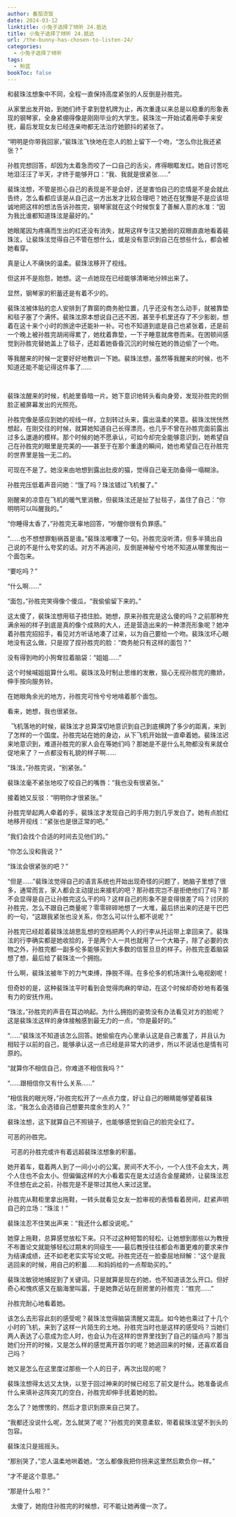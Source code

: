 ```yaml
---
author: 番茄烫饭
date: 2024-03-12
linktitle: 小兔子选择了倾听 24.抵达
title: 小兔子选择了倾听 24.抵达
url: /the-bunny-has-chosen-to-listen-24/
categories:
  - 小兔子选择了倾听
tags:
  - 粉蓝
bookToc: false
---
```


和裴珠泫想象中不同，全程一直保持高度紧张的人反倒是孙胜完。

<!--more-->

从家里出发开始，到她们终于拿到登机牌为止，再次重逢以来总是以稳重的形象表现的钢琴家，全身紧绷得像是刚刚毕业的大学生。裴珠泫一开始试着用牵手来安抚，最后发现女友已经连亲吻都无法治疗她颤抖的紧张了。

“明明是你带我回家，”裴珠泫飞快地在恋人的脸上留下一个吻，“怎么你比我还紧张？”

孙胜完想回答，却因为太着急而咬了一口自己的舌尖，疼得眼眶发红。她自讨苦吃地泪汪汪了半天，才终于能够开口：“我、我就是很紧张……”

裴珠泫想，不管是担心自己的表现是不是会好，还是害怕自己的恋情是不是会就此告终，怎么看都应该是从自己这一方出发才比较合理吧？她还在犹豫是不是应该坦诚地把这样的想法告诉孙胜完，钢琴家就在这个时候恢复了善解人意的水准：“因为我比谁都知道珠泫是最好的。”

她眼尾因为疼痛而生出的红还没有消失，就用这样专注又脆弱的双眼直直地看着裴珠泫，让裴珠泫觉得自己不管在想什么，或是没有意识到自己在想些什么，都会被她看穿。

真是让人不痛快的温柔。裴珠泫移开了视线。

但这并不是抱怨，她想。这一点她现在已经能够清晰地分辨出来了。
 


显然，钢琴家的积蓄还是有着不少的。

裴珠泫被体贴的恋人安排到了靠窗的商务舱位置，几乎还没有怎么动手，就被靠垫和毯子塞了个满怀。裴珠泫原本想说自己还不困，甚至手机里还存了不少影剧，想着在这十来个小时的旅途中还能补一补。可也不知道到底是自己也紧张着，还是前一个晚上被孙胜完胡闹得累了，她枕着靠垫，一下子睡意就席卷而来。在困顿间感觉到孙胜完替她盖上了毯子，还趁着她昏昏沉沉的时候在她的唇边偷了一个吻。

等我醒来的时候一定要好好地教训一下她。裴珠泫想，虽然等我醒来的时候，也不知道还能不能记得这件事了……

 

裴珠泫醒来的时候，机舱里昏暗一片。她下意识地转头看向身旁，发现孙胜完的侧脸正被屏幕发出的光照亮。

孙胜完像是感应到她的视线一样，立刻转过头来，露出温柔的笑意。裴珠泫恍恍然想起，在刚交往的时候，就算她知道自己长得漂亮，也几乎不曾在孙胜完面前露出过多么邋遢的模样。那个时候的她不愿承认，可如今却完全能够意识到，她希望自己在孙胜完的眼里是完美的——甚至于在那个重逢的瞬间，她也希望自己在孙胜完的世界里是独一无二的。

可现在不是了。她没来由地想到露出肚皮的猫，觉得自己毫无防备得一塌糊涂。

孙胜完压低着声音问她：“饿了吗？珠泫错过飞机餐了。”

刚醒来的凉意在飞机的暖气里消散，但裴珠泫还是扯了扯毯子，盖住了自己：“你明明可以叫醒我的。”

“你睡得太香了，”孙胜完无辜地回答，“吵醒你很有负罪感。”

“……也不想想罪魁祸首是谁。”裴珠泫嘟囔了一句。孙胜完没听清，但多半猜出自己说的不是什么夸奖的话。对方不再追问，反倒是神秘兮兮地不知道从哪里掏出一个面包来。

“要吃吗？”

“什么啊……”

“面包，”孙胜完笑得像个傻瓜，“我偷偷留下来的。”

这太傻了，裴珠泫想用毯子捂住脸。她想，原来孙胜完是这么傻的吗？之前那种充满余裕的样子到底是真的像个成熟的大人，还是营造出来的一种漂亮形象呢？她冲着孙胜完招招手，看见对方听话地凑了过来，以为自己要给一个吻。裴珠泫坏心眼地没有这么做，只是捏了捏孙胜完的脸：“商务舱只有这样的面包？”

没有得到吻的小狗耷拉着脑袋：“姐姐……”

这个时候喊姐姐算什么啦。裴珠泫及时制止思维的发散，狠心无视孙胜完的撒娇，伸手按向服务铃。

在她眼角余光的地方，孙胜完可怜兮兮地啃着那个面包。

看来，她想，我也很紧张。


 
飞机落地的时候，裴珠泫才总算深切地意识到自己到底横跨了多少的距离，来到了怎样的一个国度。孙胜完站在她的身边，从下飞机开始就一直牵着她。裴珠泫迟来地意识到，难道孙胜完的家人会在等她们吗？那她是不是什么礼物都没有来就仓促地来了？一点都没有礼貌的样子啊……

“珠泫，”孙胜完说，“别紧张。”

裴珠泫毫不紧张地咬了咬自己的嘴唇：“我也没有很紧张。”

接着她又反驳：“明明你才很紧张。”

孙胜完举起两人牵着的手，裴珠泫才发现自己的手用力到几乎发白了。她有点脸红地移开视线：“紧张也是很正常的吧。”

“我们会找个合适的时间去见他们的。”

“你怎么没和我说？”

“珠泫会很紧张的吧？”

“但是……”裴珠泫觉得自己的语言系统也开始出现奇怪的问题了，她脑子里想了很多，通常而言，家人都会主动提出来接机的吧？那孙胜完岂不是拒绝他们了吗？那不会显得是自己让孙胜完这么干的吗？这样自己的形象不是变得很差了吗？讨厌的孙胜完，怎么不跟自己商量呢？零零碎碎地想了一大堆，最后挤出来的还是干巴巴的一句，“这跟我紧张也没关系，你怎么可以什么都不说呢？”

孙胜完已经趁着裴珠泫胡思乱想的空档把两个人的行李从托运带上拿回来了。裴珠泫的行李确实都是她收拾的，于是两个人一共也就用了一个大箱子，除了必要的衣物之外，孙胜完都一副多伦多能够买到大多数的信誓旦旦的样子。孙胜完歪着脑袋想了想，最后给了裴珠泫一个拥抱。

什么啊，裴珠泫被年下的力气束缚，挣脱不得。在多伦多的机场演什么电视剧呢！

但奇妙的是，这种裴珠泫平时看到会觉得肉麻的举动，在这个时候却奇妙地有着强有力的安抚作用。

“珠泫，”孙胜完的声音在耳边响起。为什么拥抱的姿势没有办法看见对方的脸呢？这是裴珠泫这样的身体接触感到最无力的一点，“你是最好的。”

“……”裴珠泫不知道该怎么回答。她偷偷在内心里承认这是自己害羞了，并且认为相较于以前的自己，能够承认这一点已经是非常大的进步，所以不说话也是情有可原的。

“就算你不相信自己，你难道不相信我吗？”

“……跟相信你又有什么关系……”

“相信我的眼光呀，”孙胜完松开了一点点力度，好让自己的眼睛能够望着裴珠泫，“我怎么会选错自己想要共度余生的人？”

裴珠泫想，这下就算自己不照镜子，也能够感觉到自己的脸完全红了。

可恶的孙胜完。


 
可恶的孙胜完或许有着远超裴珠泫想象的积蓄。

她开着车，载着两人到了一间小小的公寓。房间不大不小，一个人住不会太大，两个人住也不会太小。但偏偏这样的大小看着实在是太过适合金屋藏娇，让裴珠泫忍不住想在此之前，孙胜完是不是带过其他人来过这里。

孙胜完从鞋柜里拿出拖鞋，一转头就看见女友一脸审视的表情看着房间，赶紧声明自己的立场：“珠泫！”

裴珠泫忍不住笑出声来：“我还什么都没说呢。”

她穿上拖鞋，总算感觉放松下来。只不过这种短暂的轻松，让她想到那些以为教授不布置论文就能够轻松过期末的同级生——最后教授往往都会布置更难的要求来作为结课成绩，还不如老老实实写论文呢。孙胜完还在一脸委屈地辩解：“这个是我逃回来的时候，用自己的积蓄……和妈妈给的一点帮助买的。”

裴珠泫敏锐地捕捉到了关键词。只是就算是现在的她，也不知道该怎么开口。但好奇心和愧疚感又在脑海里叫嚣，于是她靠近站在厨房里的孙胜完：“胜完……”

孙胜完耐心地看着她。

该怎么去形容此刻的感受呢？裴珠泫觉得脑袋清醒又混乱。如今她也乘过了十几个小时的飞机，来到了这样一片陌生的土地。孙胜完当时也是这样的感受吗？当她们两人表达了心意成为恋人时，也会认为在这样的世界里找到了自己的锚点吗？那当她们分开的时候，又是怎么样的感觉离开首尔的呢？她逃回来的时候，还喜欢着自己吗？

她又是怎么在这里度过那些一个人的日子，再次出现的呢？

裴珠泫想得太远又太快，以至于回过神来的时候已经忘了前文是什么。她准备说点什么来填补这阵突兀的空白，孙胜完却伸手抚着她的脸。

怎么了？她愣愣的，然后才意识到原来自己哭了。

“我都还没说什么呢，怎么就哭了呢？”孙胜完的笑意柔软，带着裴珠泫望不到头的包容。

裴珠泫只是摇摇头。

“那别哭了，”恋人温柔地哄着她，“怎么都像我把你拐来这里然后欺负你一样。”

“才不是这个意思。”

“那是什么啦？”


 
太傻了，她抱住孙胜完的时候想，可不能让她再傻一次了。
